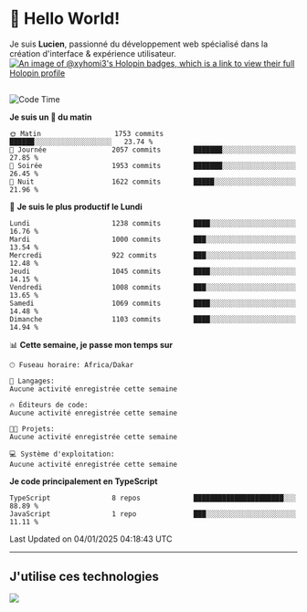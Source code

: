 # 👋 Hello World!

Je suis **Lucien**, passionné du développement web spécialisé dans la création d'interface & expérience utilisateur.
[![An image of @xyhomi3's Holopin badges, which is a link to view their full Holopin profile](https://holopin.me/xyhomi3)](https://holopin.io/@xyhomi3)

##

<!--START_SECTION:waka-->
![Code Time](http://img.shields.io/badge/Code%20Time-2%2C834%20hrs%2050%20mins-blue)

**Je suis un 🐤 du matin** 

```text
🌞 Matin                  1753 commits        ██████░░░░░░░░░░░░░░░░░░░   23.74 % 
🌆 Journée                2057 commits        ███████░░░░░░░░░░░░░░░░░░   27.85 % 
🌃 Soirée                 1953 commits        ███████░░░░░░░░░░░░░░░░░░   26.45 % 
🌙 Nuit                   1622 commits        █████░░░░░░░░░░░░░░░░░░░░   21.96 % 
```
📅 **Je suis le plus productif le Lundi** 

```text
Lundi                    1238 commits        ████░░░░░░░░░░░░░░░░░░░░░   16.76 % 
Mardi                    1000 commits        ███░░░░░░░░░░░░░░░░░░░░░░   13.54 % 
Mercredi                 922 commits         ███░░░░░░░░░░░░░░░░░░░░░░   12.48 % 
Jeudi                    1045 commits        ████░░░░░░░░░░░░░░░░░░░░░   14.15 % 
Vendredi                 1008 commits        ███░░░░░░░░░░░░░░░░░░░░░░   13.65 % 
Samedi                   1069 commits        ████░░░░░░░░░░░░░░░░░░░░░   14.48 % 
Dimanche                 1103 commits        ████░░░░░░░░░░░░░░░░░░░░░   14.94 % 
```


📊 **Cette semaine, je passe mon temps sur** 

```text
🕑︎ Fuseau horaire: Africa/Dakar

💬 Langages: 
Aucune activité enregistrée cette semaine

🔥 Éditeurs de code: 
Aucune activité enregistrée cette semaine

🐱‍💻 Projets: 
Aucune activité enregistrée cette semaine

💻 Système d'exploitation: 
Aucune activité enregistrée cette semaine
```

**Je code principalement en TypeScript** 

```text
TypeScript               8 repos             ██████████████████████░░░   88.89 % 
JavaScript               1 repo              ███░░░░░░░░░░░░░░░░░░░░░░   11.11 % 
```




 Last Updated on 04/01/2025 04:18:43 UTC
<!--END_SECTION:waka-->
---

## J'utilise ces technologies

<p align="left">
  <a href="https://skillicons.dev">
    <img src="https://skillicons.dev/icons?i=ts,js,md,scss,tailwind,react,docker,express,astro,vite,nextjs,vercel,figma,ableton" />
  </a>
</p>

